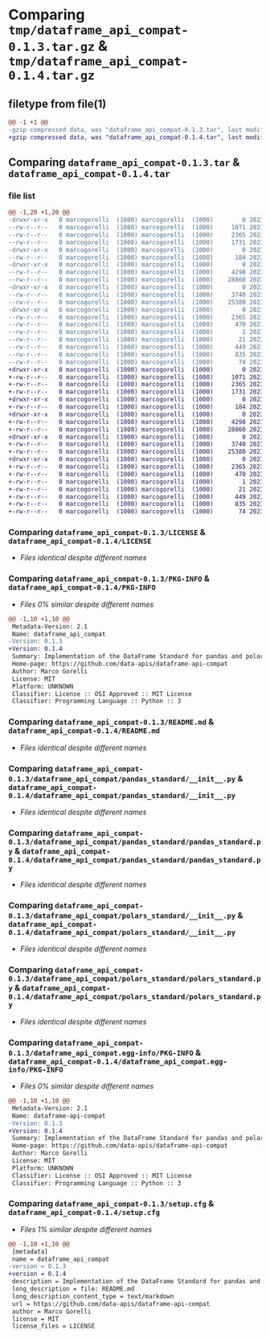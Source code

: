# Comparing `tmp/dataframe_api_compat-0.1.3.tar.gz` & `tmp/dataframe_api_compat-0.1.4.tar.gz`

## filetype from file(1)

```diff
@@ -1 +1 @@
-gzip compressed data, was "dataframe_api_compat-0.1.3.tar", last modified: Wed Aug  2 18:57:31 2023, max compression
+gzip compressed data, was "dataframe_api_compat-0.1.4.tar", last modified: Wed Aug  2 19:15:23 2023, max compression
```

## Comparing `dataframe_api_compat-0.1.3.tar` & `dataframe_api_compat-0.1.4.tar`

### file list

```diff
@@ -1,20 +1,20 @@
-drwxr-xr-x   0 marcogorelli  (1000) marcogorelli  (1000)        0 2023-08-02 18:57:31.168066 dataframe_api_compat-0.1.3/
--rw-r--r--   0 marcogorelli  (1000) marcogorelli  (1000)     1071 2023-05-05 10:36:05.000000 dataframe_api_compat-0.1.3/LICENSE
--rw-r--r--   0 marcogorelli  (1000) marcogorelli  (1000)     2365 2023-08-02 18:57:31.168066 dataframe_api_compat-0.1.3/PKG-INFO
--rw-r--r--   0 marcogorelli  (1000) marcogorelli  (1000)     1731 2023-08-02 10:23:41.000000 dataframe_api_compat-0.1.3/README.md
-drwxr-xr-x   0 marcogorelli  (1000) marcogorelli  (1000)        0 2023-08-02 18:57:31.168066 dataframe_api_compat-0.1.3/dataframe_api_compat/
--rw-r--r--   0 marcogorelli  (1000) marcogorelli  (1000)      184 2023-08-02 18:57:06.000000 dataframe_api_compat-0.1.3/dataframe_api_compat/__init__.py
-drwxr-xr-x   0 marcogorelli  (1000) marcogorelli  (1000)        0 2023-08-02 18:57:31.168066 dataframe_api_compat-0.1.3/dataframe_api_compat/pandas_standard/
--rw-r--r--   0 marcogorelli  (1000) marcogorelli  (1000)     4298 2023-08-02 15:50:33.000000 dataframe_api_compat-0.1.3/dataframe_api_compat/pandas_standard/__init__.py
--rw-r--r--   0 marcogorelli  (1000) marcogorelli  (1000)    28860 2023-08-02 15:50:34.000000 dataframe_api_compat-0.1.3/dataframe_api_compat/pandas_standard/pandas_standard.py
-drwxr-xr-x   0 marcogorelli  (1000) marcogorelli  (1000)        0 2023-08-02 18:57:31.168066 dataframe_api_compat-0.1.3/dataframe_api_compat/polars_standard/
--rw-r--r--   0 marcogorelli  (1000) marcogorelli  (1000)     3740 2023-08-02 15:47:51.000000 dataframe_api_compat-0.1.3/dataframe_api_compat/polars_standard/__init__.py
--rw-r--r--   0 marcogorelli  (1000) marcogorelli  (1000)    25380 2023-08-02 16:45:27.000000 dataframe_api_compat-0.1.3/dataframe_api_compat/polars_standard/polars_standard.py
-drwxr-xr-x   0 marcogorelli  (1000) marcogorelli  (1000)        0 2023-08-02 18:57:31.168066 dataframe_api_compat-0.1.3/dataframe_api_compat.egg-info/
--rw-r--r--   0 marcogorelli  (1000) marcogorelli  (1000)     2365 2023-08-02 18:57:31.000000 dataframe_api_compat-0.1.3/dataframe_api_compat.egg-info/PKG-INFO
--rw-r--r--   0 marcogorelli  (1000) marcogorelli  (1000)      470 2023-08-02 18:57:31.000000 dataframe_api_compat-0.1.3/dataframe_api_compat.egg-info/SOURCES.txt
--rw-r--r--   0 marcogorelli  (1000) marcogorelli  (1000)        1 2023-08-02 18:57:31.000000 dataframe_api_compat-0.1.3/dataframe_api_compat.egg-info/dependency_links.txt
--rw-r--r--   0 marcogorelli  (1000) marcogorelli  (1000)       21 2023-08-02 18:57:31.000000 dataframe_api_compat-0.1.3/dataframe_api_compat.egg-info/top_level.txt
--rw-r--r--   0 marcogorelli  (1000) marcogorelli  (1000)      449 2023-08-02 10:29:22.000000 dataframe_api_compat-0.1.3/pyproject.toml
--rw-r--r--   0 marcogorelli  (1000) marcogorelli  (1000)      835 2023-08-02 18:57:31.168066 dataframe_api_compat-0.1.3/setup.cfg
--rw-r--r--   0 marcogorelli  (1000) marcogorelli  (1000)       74 2023-08-02 10:13:15.000000 dataframe_api_compat-0.1.3/setup.py
+drwxr-xr-x   0 marcogorelli  (1000) marcogorelli  (1000)        0 2023-08-02 19:15:23.928086 dataframe_api_compat-0.1.4/
+-rw-r--r--   0 marcogorelli  (1000) marcogorelli  (1000)     1071 2023-05-05 10:36:05.000000 dataframe_api_compat-0.1.4/LICENSE
+-rw-r--r--   0 marcogorelli  (1000) marcogorelli  (1000)     2365 2023-08-02 19:15:23.928086 dataframe_api_compat-0.1.4/PKG-INFO
+-rw-r--r--   0 marcogorelli  (1000) marcogorelli  (1000)     1731 2023-08-02 10:23:41.000000 dataframe_api_compat-0.1.4/README.md
+drwxr-xr-x   0 marcogorelli  (1000) marcogorelli  (1000)        0 2023-08-02 19:15:23.928086 dataframe_api_compat-0.1.4/dataframe_api_compat/
+-rw-r--r--   0 marcogorelli  (1000) marcogorelli  (1000)      184 2023-08-02 18:57:06.000000 dataframe_api_compat-0.1.4/dataframe_api_compat/__init__.py
+drwxr-xr-x   0 marcogorelli  (1000) marcogorelli  (1000)        0 2023-08-02 19:15:23.928086 dataframe_api_compat-0.1.4/dataframe_api_compat/pandas_standard/
+-rw-r--r--   0 marcogorelli  (1000) marcogorelli  (1000)     4298 2023-08-02 15:50:33.000000 dataframe_api_compat-0.1.4/dataframe_api_compat/pandas_standard/__init__.py
+-rw-r--r--   0 marcogorelli  (1000) marcogorelli  (1000)    28860 2023-08-02 15:50:34.000000 dataframe_api_compat-0.1.4/dataframe_api_compat/pandas_standard/pandas_standard.py
+drwxr-xr-x   0 marcogorelli  (1000) marcogorelli  (1000)        0 2023-08-02 19:15:23.928086 dataframe_api_compat-0.1.4/dataframe_api_compat/polars_standard/
+-rw-r--r--   0 marcogorelli  (1000) marcogorelli  (1000)     3740 2023-08-02 15:47:51.000000 dataframe_api_compat-0.1.4/dataframe_api_compat/polars_standard/__init__.py
+-rw-r--r--   0 marcogorelli  (1000) marcogorelli  (1000)    25380 2023-08-02 16:45:27.000000 dataframe_api_compat-0.1.4/dataframe_api_compat/polars_standard/polars_standard.py
+drwxr-xr-x   0 marcogorelli  (1000) marcogorelli  (1000)        0 2023-08-02 19:15:23.928086 dataframe_api_compat-0.1.4/dataframe_api_compat.egg-info/
+-rw-r--r--   0 marcogorelli  (1000) marcogorelli  (1000)     2365 2023-08-02 19:15:23.000000 dataframe_api_compat-0.1.4/dataframe_api_compat.egg-info/PKG-INFO
+-rw-r--r--   0 marcogorelli  (1000) marcogorelli  (1000)      470 2023-08-02 19:15:23.000000 dataframe_api_compat-0.1.4/dataframe_api_compat.egg-info/SOURCES.txt
+-rw-r--r--   0 marcogorelli  (1000) marcogorelli  (1000)        1 2023-08-02 19:15:23.000000 dataframe_api_compat-0.1.4/dataframe_api_compat.egg-info/dependency_links.txt
+-rw-r--r--   0 marcogorelli  (1000) marcogorelli  (1000)       21 2023-08-02 19:15:23.000000 dataframe_api_compat-0.1.4/dataframe_api_compat.egg-info/top_level.txt
+-rw-r--r--   0 marcogorelli  (1000) marcogorelli  (1000)      449 2023-08-02 10:29:22.000000 dataframe_api_compat-0.1.4/pyproject.toml
+-rw-r--r--   0 marcogorelli  (1000) marcogorelli  (1000)      835 2023-08-02 19:15:23.928086 dataframe_api_compat-0.1.4/setup.cfg
+-rw-r--r--   0 marcogorelli  (1000) marcogorelli  (1000)       74 2023-08-02 10:13:15.000000 dataframe_api_compat-0.1.4/setup.py
```

### Comparing `dataframe_api_compat-0.1.3/LICENSE` & `dataframe_api_compat-0.1.4/LICENSE`

 * *Files identical despite different names*

### Comparing `dataframe_api_compat-0.1.3/PKG-INFO` & `dataframe_api_compat-0.1.4/PKG-INFO`

 * *Files 0% similar despite different names*

```diff
@@ -1,10 +1,10 @@
 Metadata-Version: 2.1
 Name: dataframe_api_compat
-Version: 0.1.3
+Version: 0.1.4
 Summary: Implementation of the DataFrame Standard for pandas and polars
 Home-page: https://github.com/data-apis/dataframe-api-compat
 Author: Marco Gorelli
 License: MIT
 Platform: UNKNOWN
 Classifier: License :: OSI Approved :: MIT License
 Classifier: Programming Language :: Python :: 3
```

### Comparing `dataframe_api_compat-0.1.3/README.md` & `dataframe_api_compat-0.1.4/README.md`

 * *Files identical despite different names*

### Comparing `dataframe_api_compat-0.1.3/dataframe_api_compat/pandas_standard/__init__.py` & `dataframe_api_compat-0.1.4/dataframe_api_compat/pandas_standard/__init__.py`

 * *Files identical despite different names*

### Comparing `dataframe_api_compat-0.1.3/dataframe_api_compat/pandas_standard/pandas_standard.py` & `dataframe_api_compat-0.1.4/dataframe_api_compat/pandas_standard/pandas_standard.py`

 * *Files identical despite different names*

### Comparing `dataframe_api_compat-0.1.3/dataframe_api_compat/polars_standard/__init__.py` & `dataframe_api_compat-0.1.4/dataframe_api_compat/polars_standard/__init__.py`

 * *Files identical despite different names*

### Comparing `dataframe_api_compat-0.1.3/dataframe_api_compat/polars_standard/polars_standard.py` & `dataframe_api_compat-0.1.4/dataframe_api_compat/polars_standard/polars_standard.py`

 * *Files identical despite different names*

### Comparing `dataframe_api_compat-0.1.3/dataframe_api_compat.egg-info/PKG-INFO` & `dataframe_api_compat-0.1.4/dataframe_api_compat.egg-info/PKG-INFO`

 * *Files 0% similar despite different names*

```diff
@@ -1,10 +1,10 @@
 Metadata-Version: 2.1
 Name: dataframe-api-compat
-Version: 0.1.3
+Version: 0.1.4
 Summary: Implementation of the DataFrame Standard for pandas and polars
 Home-page: https://github.com/data-apis/dataframe-api-compat
 Author: Marco Gorelli
 License: MIT
 Platform: UNKNOWN
 Classifier: License :: OSI Approved :: MIT License
 Classifier: Programming Language :: Python :: 3
```

### Comparing `dataframe_api_compat-0.1.3/setup.cfg` & `dataframe_api_compat-0.1.4/setup.cfg`

 * *Files 1% similar despite different names*

```diff
@@ -1,10 +1,10 @@
 [metadata]
 name = dataframe_api_compat
-version = 0.1.3
+version = 0.1.4
 description = Implementation of the DataFrame Standard for pandas and polars
 long_description = file: README.md
 long_description_content_type = text/markdown
 url = https://github.com/data-apis/dataframe-api-compat
 author = Marco Gorelli
 license = MIT
 license_files = LICENSE
```

